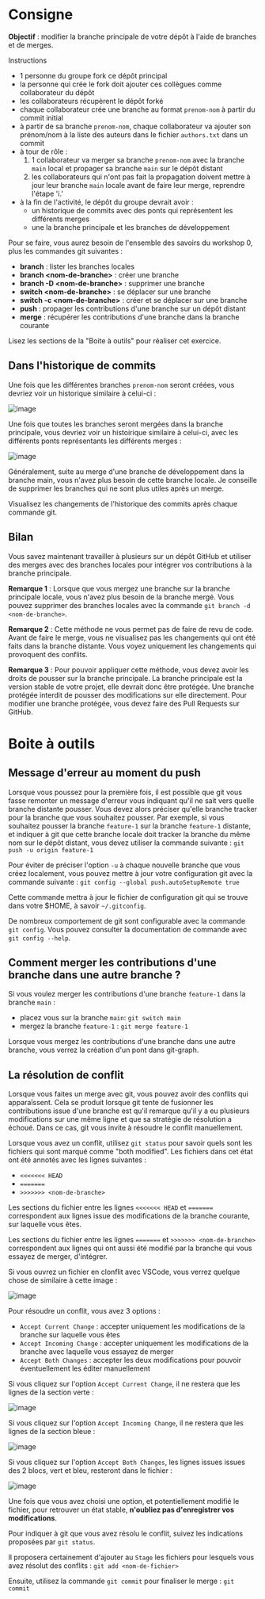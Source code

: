 # Consigne

**Objectif** : modifier la branche principale de votre dépôt à l'aide de branches et de merges.

Instructions
 - 1 personne du groupe fork ce dépôt principal
 - la personne qui crée le fork doit ajouter ces collègues comme collaborateur du dépôt
 - les collaborateurs récupèrent le dépôt forké
 - chaque collaborateur crée une branche au format `prenom-nom` à partir du commit initial
 - à partir de sa branche `prenom-nom`, chaque collaborateur va ajouter son prénom/nom à la liste des auteurs dans le fichier `authors.txt` dans un commit
 - à tour de rôle :
   1. 1 collaborateur va merger sa branche `prenom-nom` avec la branche `main` local et propager sa branche `main` sur le dépôt distant
   2. les collaborateurs qui n'ont pas fait la propagation doivent mettre à jour leur branche `main` locale avant de faire leur merge, reprendre l'étape 'i.'
 - à la fin de l'activité, le dépôt du groupe devrait avoir :
   - un historique de commits avec des ponts qui représentent les différents merges
   - une la branche principale et les branches de développement

Pour se faire, vous aurez besoin de l'ensemble des savoirs du workshop 0, plus les commandes git suivantes :
 - **branch** : lister les branches locales
 - **branch \<nom-de-branche\>** : créer une branche
 - **branch -D \<nom-de-branche\>** : supprimer une branche
 - **switch \<nom-de-branche\>** : se déplacer sur une branche
 - **switch -c \<nom-de-branche\>** : créer et se déplacer sur une branche
 - **push** : propager les contributions d'une branche sur un dépôt distant
 - **merge** : récupérer les contributions d'une branche dans la branche courante

Lisez les sections de la "Boite à outils" pour réaliser cet exercice.

## Dans l'historique de commits

Une fois que les différentes branches `prenom-nom` seront créées, vous devriez voir 
un historique similaire à celui-ci :

![image](img/historique-initial.png)

Une fois que toutes les branches seront mergées dans la branche principale, 
vous devriez voir un histoirique similaire à celui-ci, avec les différents ponts
représentants les différents merges :

![image](img/historique-final.png)

Généralement, suite au merge d'une branche de développement dans la branche main,
vous n'avez plus besoin de cette branche locale. Je conseille de supprimer les 
branches qui ne sont plus utiles après un merge.

Visualisez les changements de l'historique des commits après chaque commande git.

## Bilan

Vous savez maintenant travailler à plusieurs sur un dépôt GitHub et utiliser des 
merges avec des branches locales pour intégrer vos contributions à la branche 
principale.

**Remarque 1** : Lorsque que vous mergez une branche sur la branche principale locale,
vous n'avez plus besoin de la branche mergé. Vous pouvez supprimer des branches 
locales avec la commande `git branch -d <nom-de-branche>`.

**Remarque 2** : Cette méthode ne vous permet pas de faire de revu de code. Avant
de faire le merge, vous ne visualisez pas les changements qui ont été faits dans
la branche distante. Vous voyez uniquement les changements qui provoquent des conflits.

**Remarque 3** : Pour pouvoir appliquer cette méthode, vous devez avoir les droits
de pousser sur la branche principale. La branche principale est la version stable 
de votre projet, elle devrait donc être protégée. Une branche protégée interdit
de pousser des modifications sur elle directement. Pour modifier une branche protégée,
vous devez faire des Pull Requests sur GitHub.

# Boite à outils

## Message d'erreur au moment du push

Lorsque vous poussez pour la première fois, il est possible que git vous fasse remonter 
un message d'erreur vous indiquant qu'il ne sait vers quelle branche distante pousser.
Vous devez alors préciser qu'elle branche tracker pour la branche que vous souhaitez
pousser. Par exemple, si vous souhaitez pousser la branche `feature-1` sur la branche
`feature-1` distante, et indiquer à git que cette branche locale doit tracker la branche
du même nom sur le dépôt distant, vous devez utiliser la commande suivante :
`git push -u origin feature-1`

Pour éviter de préciser l'option `-u` à chaque nouvelle branche que vous créez 
localement, vous pouvez mettre à jour votre configuration git avec la commande
suivante :
`git config --global push.autoSetupRemote true`

Cette commande mettra à jour le fichier de configuration git qui se trouve dans
votre $HOME, à savoir `~/.gitconfig`.

De nombreux comportement de git sont configurable avec la commande `git config`. Vous 
pouvez consulter la documentation de commande avec `git config --help`.

## Comment merger les contributions d'une branche dans une autre branche ?

Si vous voulez merger les contributions d'une branche `feature-1` dans la branche `main` :
 - placez vous sur la branche `main`: `git switch main`
 - mergez la branche `feature-1` : `git merge feature-1`

Lorsque vous mergez les contributions d'une branche dans une autre branche, vous verrez
la création d'un pont dans git-graph.

## La résolution de conflit

Lorsque vous faites un merge avec git, vous pouvez avoir des conflits qui apparaîssent.
Cela se produit lorsque git tente de fusionner les contributions issue d'une branche
est qu'il remarque qu'il y a eu plusieurs modifications sur une même ligne et que sa
stratégie de résolution a échoué. Dans ce cas, git vous invite à résoudre le conflit
manuellement.

Lorsque vous avez un conflit, utilisez `git status` pour savoir quels sont les fichiers
qui sont marqué comme "both modified". Les fichiers dans cet état ont été annotés
avec les lignes suivantes :
 - `<<<<<<< HEAD`
 - `=======`
 - `>>>>>>> <nom-de-branche>`

Les sections du fichier entre les lignes `<<<<<<< HEAD` et `=======` correspondent aux
lignes issue des modifications de la branche courante, sur laquelle vous êtes.

Les sections du fichier entre les lignes `=======` et `>>>>>>> <nom-de-branche>` 
correspondent aux lignes qui ont aussi été modifié par la branche qui vous essayez 
de merger, d'intégrer.

Si vous ouvrez un fichier en clonflit avec VSCode, vous verrez quelque chose de 
similaire à cette image :  

![image](img/conflit-initial.png)

Pour résoudre un conflit, vous avez 3 options :
 - `Accept Current Change` : accepter uniquement les modifications de la branche sur laquelle vous êtes
 - `Accept Incoming Change` : accepter uniquement les modifications de la branche avec laquelle vous essayez de merger
 - `Accept Both Changes` : accepter les deux modifications pour pouvoir éventuellement les éditer manuellement

Si vous cliquez sur l'option `Accept Current Change`, il ne restera que les lignes de
la section verte :

![image](img/conflit-accept-current-change.png)

Si vous cliquez sur l'option `Accept Incoming Change`, il ne restera que les lignes de
la section bleue :

![image](img/conflit-accept-incoming-change.png)

Si vous cliquez sur l'option `Accept Both Changes`, les lignes issues issues des 2 
blocs, vert et bleu, resteront dans le fichier :

![image](img/conflit-accept-both-changes.png)

Une fois que vous avez choisi une option, et potentiellement modifié le fichier, pour
retrouver un état stable, **n'oubliez pas d'enregistrer vos modifications**.

Pour indiquer à git que vous avez résolu le conflit, suivez les indications proposées
par `git status`.

Il proposera certainement d'ajouter au `Stage` les fichiers pour lesquels vous avez
résolut des conflits : `git add <nom-de-fichier>`

Ensuite, utilisez la commande `git commit` pour finaliser le merge :
`git commit`